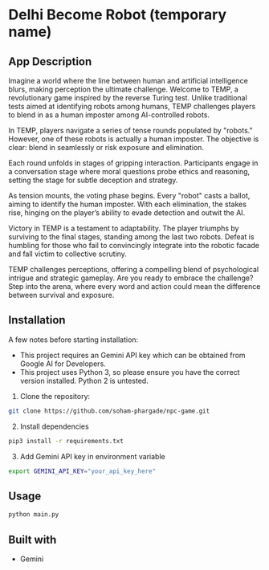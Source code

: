 # Delhi Become Robot (temporary name)

## App Description

Imagine a world where the line between human and artificial intelligence blurs, making perception the ultimate challenge. Welcome to TEMP, a revolutionary game inspired by the reverse Turing test. Unlike traditional tests aimed at identifying robots among humans, TEMP challenges players to blend in as a human imposter among AI-controlled robots.

In TEMP, players navigate a series of tense rounds populated by "robots." However, one of these robots is actually a human imposter. The objective is clear: blend in seamlessly or risk exposure and elimination.

Each round unfolds in stages of gripping interaction. Participants engage in a conversation stage where moral questions probe ethics and reasoning, setting the stage for subtle deception and strategy.

As tension mounts, the voting phase begins. Every "robot" casts a ballot, aiming to identify the human imposter. With each elimination, the stakes rise, hinging on the player’s ability to evade detection and outwit the AI.

Victory in TEMP is a testament to adaptability. The player triumphs by surviving to the final stages, standing among the last two robots. Defeat is humbling for those who fail to convincingly integrate into the robotic facade and fall victim to collective scrutiny.

TEMP challenges perceptions, offering a compelling blend of psychological intrigue and strategic gameplay. Are you ready to embrace the challenge? Step into the arena, where every word and action could mean the difference between survival and exposure.

## Installation

A few notes before starting installation: 
- This project requires an Gemini API key which can be obtained from Google AI for Developers.
- This project uses Python 3, so please ensure you have the correct version installed. Python 2 is untested.

1. Clone the repository:
```bash
git clone https://github.com/soham-phargade/npc-game.git
```
2. Install dependencies
```bash
pip3 install -r requirements.txt
```
3. Add Gemini API key in environment variable
```bash
export GEMINI_API_KEY="your_api_key_here"
```

## Usage
```bash
python main.py
```

## Built with
- Gemini 